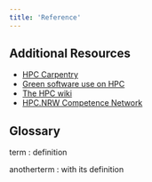 ```yaml
---
title: 'Reference'
---
```


## Additional Resources
- [HPC Carpentry](https://www.hpc-carpentry.org/)
- [Green software use on HPC](https://carpentries-incubator.github.io/green-software-hpc/)
- [The HPC wiki](https://hpc-wiki.info/)
- [HPC.NRW Competence Network](https://hpc.dh.nrw/)


## Glossary
term
: definition

anotherterm
: with its definition
